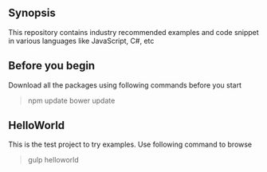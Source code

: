 ## Synopsis
This repository contains industry recommended examples and code snippet in various languages like JavaScript, C#, etc

## Before you begin
Download all the packages using following commands before you start
>npm update
>bower update

## HelloWorld
This is the test project to try examples. Use following command to browse
>gulp helloworld